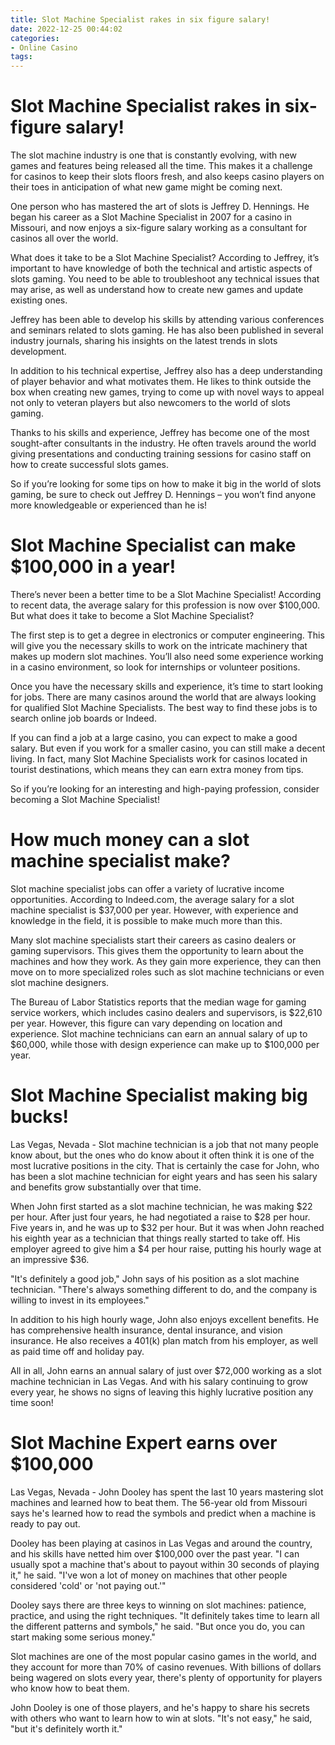 ```yaml
---
title: Slot Machine Specialist rakes in six figure salary!
date: 2022-12-25 00:44:02
categories:
- Online Casino
tags:
---
```



#  Slot Machine Specialist rakes in six-figure salary!

The slot machine industry is one that is constantly evolving, with new games and features being released all the time. This makes it a challenge for casinos to keep their slots floors fresh, and also keeps casino players on their toes in anticipation of what new game might be coming next.

One person who has mastered the art of slots is Jeffrey D. Hennings. He began his career as a Slot Machine Specialist in 2007 for a casino in Missouri, and now enjoys a six-figure salary working as a consultant for casinos all over the world.

What does it take to be a Slot Machine Specialist? According to Jeffrey, it’s important to have knowledge of both the technical and artistic aspects of slots gaming. You need to be able to troubleshoot any technical issues that may arise, as well as understand how to create new games and update existing ones.

Jeffrey has been able to develop his skills by attending various conferences and seminars related to slots gaming. He has also been published in several industry journals, sharing his insights on the latest trends in slots development.

In addition to his technical expertise, Jeffrey also has a deep understanding of player behavior and what motivates them. He likes to think outside the box when creating new games, trying to come up with novel ways to appeal not only to veteran players but also newcomers to the world of slots gaming.

Thanks to his skills and experience, Jeffrey has become one of the most sought-after consultants in the industry. He often travels around the world giving presentations and conducting training sessions for casino staff on how to create successful slots games.

So if you’re looking for some tips on how to make it big in the world of slots gaming, be sure to check out Jeffrey D. Hennings – you won’t find anyone more knowledgeable or experienced than he is!

#  Slot Machine Specialist can make $100,000 in a year!

There’s never been a better time to be a Slot Machine Specialist! According to recent data, the average salary for this profession is now over $100,000. But what does it take to become a Slot Machine Specialist?

The first step is to get a degree in electronics or computer engineering. This will give you the necessary skills to work on the intricate machinery that makes up modern slot machines. You’ll also need some experience working in a casino environment, so look for internships or volunteer positions.

Once you have the necessary skills and experience, it’s time to start looking for jobs. There are many casinos around the world that are always looking for qualified Slot Machine Specialists. The best way to find these jobs is to search online job boards or Indeed.

If you can find a job at a large casino, you can expect to make a good salary. But even if you work for a smaller casino, you can still make a decent living. In fact, many Slot Machine Specialists work for casinos located in tourist destinations, which means they can earn extra money from tips.

So if you’re looking for an interesting and high-paying profession, consider becoming a Slot Machine Specialist!

#  How much money can a slot machine specialist make?

Slot machine specialist jobs can offer a variety of lucrative income opportunities. According to Indeed.com, the average salary for a slot machine specialist is $37,000 per year. However, with experience and knowledge in the field, it is possible to make much more than this.

Many slot machine specialists start their careers as casino dealers or gaming supervisors. This gives them the opportunity to learn about the machines and how they work. As they gain more experience, they can then move on to more specialized roles such as slot machine technicians or even slot machine designers.

The Bureau of Labor Statistics reports that the median wage for gaming service workers, which includes casino dealers and supervisors, is $22,610 per year. However, this figure can vary depending on location and experience. Slot machine technicians can earn an annual salary of up to $60,000, while those with design experience can make up to $100,000 per year.

#  Slot Machine Specialist making big bucks!

Las Vegas, Nevada - Slot machine technician is a job that not many people know about, but the ones who do know about it often think it is one of the most lucrative positions in the city. That is certainly the case for John, who has been a slot machine technician for eight years and has seen his salary and benefits grow substantially over that time.

When John first started as a slot machine technician, he was making $22 per hour. After just four years, he had negotiated a raise to $28 per hour. Five years in, and he was up to $32 per hour. But it was when John reached his eighth year as a technician that things really started to take off. His employer agreed to give him a $4 per hour raise, putting his hourly wage at an impressive $36.

"It's definitely a good job," John says of his position as a slot machine technician. "There's always something different to do, and the company is willing to invest in its employees."

In addition to his high hourly wage, John also enjoys excellent benefits. He has comprehensive health insurance, dental insurance, and vision insurance. He also receives a 401(k) plan match from his employer, as well as paid time off and holiday pay.

All in all, John earns an annual salary of just over $72,000 working as a slot machine technician in Las Vegas. And with his salary continuing to grow every year, he shows no signs of leaving this highly lucrative position any time soon!

#  Slot Machine Expert earns over $100,000

Las Vegas, Nevada - John Dooley has spent the last 10 years mastering slot machines and learned how to beat them. The 56-year old from Missouri says he's learned how to read the symbols and predict when a machine is ready to pay out.

Dooley has been playing at casinos in Las Vegas and around the country, and his skills have netted him over $100,000 over the past year. "I can usually spot a machine that's about to payout within 30 seconds of playing it," he said. "I've won a lot of money on machines that other people considered 'cold' or 'not paying out.'"

Dooley says there are three keys to winning on slot machines: patience, practice, and using the right techniques. "It definitely takes time to learn all the different patterns and symbols," he said. "But once you do, you can start making some serious money."

 Slot machines are one of the most popular casino games in the world, and they account for more than 70% of casino revenues. With billions of dollars being wagered on slots every year, there's plenty of opportunity for players who know how to beat them.

John Dooley is one of those players, and he's happy to share his secrets with others who want to learn how to win at slots. "It's not easy," he said, "but it's definitely worth it."